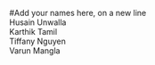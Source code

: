 #Add your names here, on a new line <firstname lastname  ><br>
Husain Unwalla<br>
Karthik Tamil<br>
Tiffany Nguyen<br>
Varun Mangla<br>
